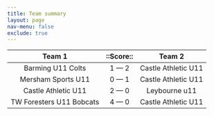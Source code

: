 ```yaml
---
title: Team summary
layout: page
nav-menu: false
exclude: true
---
```




|          Team 1          |  ::Score::  |       Team 2        |
|:------------------------:|:-----------:|:-------------------:|
|    Barming U11 Colts     | 1 &mdash; 2 | Castle Athletic U11 |
|    Mersham Sports U11    | 0 &mdash; 1 | Castle Athletic U11 |
|   Castle Athletic U11    | 2 &mdash; 0 |    Leybourne u11    |
| TW Foresters U11 Bobcats | 4 &mdash; 0 | Castle Athletic U11 |

 <br /><br /><br />